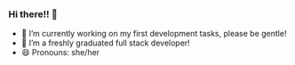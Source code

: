 ### Hi there!! 👋

- 🔭 I’m currently working on my first development tasks, please be gentle!
- 🌱 I’m a freshly graduated full stack developer!
- 😄 Pronouns: she/her
